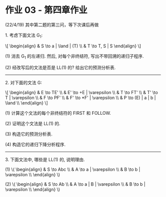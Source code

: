 # 作业 03 - 第四章作业

(22/4/19) 其中第二题的第三问，等下次课后再做

1\. 考虑下面文法 G<sub>1</sub>:

\\[
\\begin{align}
& S \\to a \| \\land \| (T) \\\\
& T \\to T, S \| S
\\end{align}
\\]

(1) 消去 G<sub>1</sub> 的左递归. 然后, 对每个非终结符, 写出不带回溯的递归子程序.

(2) 经改写后的文法是否是 LL(1) 的? 给出它的预测分析表.


---

2\. 对下面的文法 G:

\\[
\\begin{align}
& E \\to TE' \\\\
& E' \\to +E \| \\varepsilon \\\\
& T \\to FT' \\\\
& T' \\to T \| \\varepsilon \\\\
& F \\to PF' \\\\
& F' \\to *F' \| \\varepsilon \\\\
& P \\to (E) \| a \| b \| \\land \\\\
\\end{align}
\\]

(1) 计算这个文法的每个非终结符的 FIRST 和 FOLLOW.

(2) 证明这个文法是 LL(1) 的.

(3) 构造它的预测分析表. 

(4) 构造它的递归下降分析程序.


---

3\. 下面文法中, 哪些是 LL(1) 的, 说明理由.

(1) \\(
\\begin{align}
& S \\to Abc \\\\
& A \\to a \| \\varepsilon \\\\
& B \\to b \| \\varepsilon \\\\
\\end{align}
\\)



(2) \\(
\\begin{align}
& S \\to Ab \\\\
& A \\to a \| B \| \\varepsilon \\\\
& B \\to b \| \\varepsilon \\\\
\\end{align}
\\)

